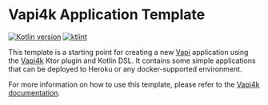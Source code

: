 # Vapi4k Application Template

[![Kotlin version](https://img.shields.io/badge/kotlin-2.1.10-red?logo=kotlin)](http://kotlinlang.org)
[![ktlint](https://img.shields.io/badge/ktlint%20code--style-%E2%9D%A4-FF4081)](https://pinterest.github.io/ktlint/)

This template is a starting point for creating a new [Vapi](https://vapi.ai) application using
the [Vapi4k](https://github.com/vapi4k/vapi4k) Ktor plugin and Kotlin DSL.
It contains some simple applications that can be deployed to
Heroku or any docker-supported environment.

For more information on how to use this template,
please refer to the [Vapi4k documentation](https://docs.vapi4k.com/).

